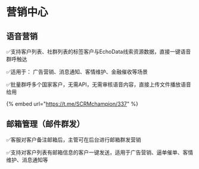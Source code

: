 # 营销中心

## 语音营销

✅支持客户列表、社群列表的标签客户与EchoData线索资源数据，直接一键语音群呼触达

✅适用于： 广告营销、消息通知、客情维护、金融催收等场景

✅批量群呼多个国家客户，无需API，无需审核语音内容，直接上传文件播放语音给用

{% embed url="https://t.me/SCRMchampion/337" %}

## 邮箱管理（邮件群发）

✅客服对客户备注邮箱后，主管可在后台进行邮箱群发营销

✅支持对客户列表有邮箱信息的客户一键发送，适用于广告营销、逼单催单、客情维护、消息通知等
